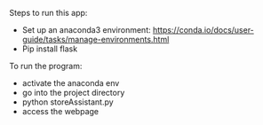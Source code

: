Steps to run this app:
- Set up an anaconda3 environment: https://conda.io/docs/user-guide/tasks/manage-environments.html
- Pip install flask

To run the program: 
- activate the anaconda env
- go into the project directory
- python storeAssistant.py
- access the webpage